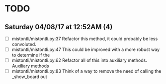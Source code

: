 # TODO

## Saturday 04/08/17 at 12:52AM (4)
- [ ] mistontli/mistontli.py:37   Refactor this method, it could probably be less convoluted.
- [ ] mistontli/mistontli.py:47   This could be improved with a more robust way to determine if the
- [ ] mistontli/mistontli.py:62   Refactor all of this into auxiliary methods. Auxiliary methods
- [ ] mistontli/mistontli.py:83   Think of a way to remove the need of calling the _show_board out
